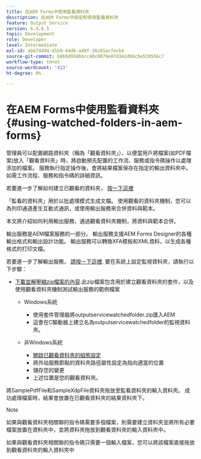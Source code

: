 ```yaml
---
title: 在AEM Forms中使用監看資料夾
description: 在AEM Forms中設定和使用監看資料夾
feature: Output Service
version: 6.4,6.5
topic: Development
role: Developer
level: Intermediate
exl-id: abb74d44-d1b9-44d6-a49f-36c01acfecb4
source-git-commit: b069d958bbcc40c0079e87d342db6c5e53055bc7
workflow-type: tm+mt
source-wordcount: '423'
ht-degree: 0%

---
```


# 在AEM Forms中使用監看資料夾{#using-watched-folders-in-aem-forms}

管理員可以配置網路資料夾（稱為「觀看資料夾」），以便當用戶將檔案(如PDF檔案)放入「觀看資料夾」時，將啟動預先配置的工作流、服務或指令碼操作以處理添加的檔案。 服務執行指定操作後，會將結果檔案保存在指定的輸出資料夾中。 如需工作流程、服務和指令碼的詳細資訊。

若要進一步了解如何建立已觀看的資料夾， [按一下這裡](https://helpx.adobe.com/experience-manager/6-4/forms/using/Creating-Configure-watched-folder.html)

「監看的資料夾」用於以批處理模式生成文檔。 使用觀看的資料夾機制，您可以為列印通道產生互動式通訊，或使用輸出服務來合併資料與範本。

本文將介紹如何利用輸出服務，通過觀看資料夾機制，將資料與範本合併。

輸出服務是AEM檔案服務的一部分。 輸出服務支援AEM Forms Designer的各種輸出格式和輸出設計功能。 輸出服務可以轉換XFA模板和XML資料，以生成各種格式的打印文檔。

若要進一步了解輸出服務， [請按一下這裡](https://helpx.adobe.com/aem-forms/6/output-service.html).
要在系統上設定監視資料夾，請執行以下步驟：
* [下載並解壓縮zip檔案的內容](assets/outputservicewatchedfolderkt.zip).此zip檔案包含用於建立觀看資料夾的套件，以及使用觀看資料夾機制測試輸出服務的範例檔案
   * Windows系統

      * 使用套件管理器將outputservicewatchedfolder.zip匯入AEM
      * 這會在C驅動器上建立名為outputservicewatchedfolder的監視資料夾。
   * 非Windows系統
      * [開啟已觀看資料夾的組態設定](http://localhost:4502/crx/de/index.jsp#/etc/fd/watchfolder/config/outputservice)
      * 將外站服務節點的資料夾路徑屬性設定為指向適當的位置
      * 儲存您的變更
      * 上述位置是您的觀看資料夾。

將SamplePdfFile和SampleXdpFile資料夾拖放至監看資料夾的輸入資料夾。 成功處理檔案時，結果會放置在已觀看資料夾的結果資料夾下。


>[!NOTE]
>
>如果與觀看資料夾相關聯的指令碼需要多個檔案，則需要建立資料夾並將所有必要檔案放置在資料夾中，並將資料夾拖放到觀看資料夾的輸入資料夾中。
>
>如果與觀看資料夾相關聯的指令碼只需要一個輸入檔案，您可以將該檔案直接拖放到觀看資料夾的輸入資料夾中
